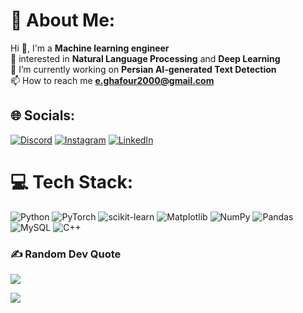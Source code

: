 # 💫 About Me:
Hi 👋, I'm a **Machine learning engineer** <br>🤩 interested in **Natural Language Processing** and **Deep Learning**<br>🔭 I’m currently working on **Persian AI-generated Text Detection**<br>📫 How to reach me **e.ghafour2000@gmail.com**


## 🌐 Socials:
[![Discord](https://img.shields.io/badge/Discord-%237289DA.svg?logo=discord&logoColor=white)](https://discord.gg/e_ghafour) [![Instagram](https://img.shields.io/badge/Instagram-%23E4405F.svg?logo=Instagram&logoColor=white)](https://instagram.com/e.ghafour) [![LinkedIn](https://img.shields.io/badge/LinkedIn-%230077B5.svg?logo=linkedin&logoColor=white)](https://linkedin.com/in/ebrahim-ghafourzadeh) 

# 💻 Tech Stack:
![Python](https://img.shields.io/badge/python-3670A0?style=for-the-badge&logo=python&logoColor=ffdd54) ![PyTorch](https://img.shields.io/badge/PyTorch-%23EE4C2C.svg?style=for-the-badge&logo=PyTorch&logoColor=white) ![scikit-learn](https://img.shields.io/badge/scikit--learn-%23F7931E.svg?style=for-the-badge&logo=scikit-learn&logoColor=white) ![Matplotlib](https://img.shields.io/badge/Matplotlib-%23ffffff.svg?style=for-the-badge&logo=Matplotlib&logoColor=black) ![NumPy](https://img.shields.io/badge/numpy-%23013243.svg?style=for-the-badge&logo=numpy&logoColor=white) ![Pandas](https://img.shields.io/badge/pandas-%23150458.svg?style=for-the-badge&logo=pandas&logoColor=white) ![MySQL](https://img.shields.io/badge/mysql-%2300000f.svg?style=for-the-badge&logo=mysql&logoColor=white) ![C++](https://img.shields.io/badge/c++-%2300599C.svg?style=for-the-badge&logo=c%2B%2B&logoColor=white)

### ✍️ Random Dev Quote
![](https://quotes-github-readme.vercel.app/api?type=horizontal&theme=radical)

[![](https://visitcount.itsvg.in/api?id=e-ghafour&icon=0&color=0)](https://visitcount.itsvg.in)

<!-- Proudly created with GPRM ( https://gprm.itsvg.in ) -->
